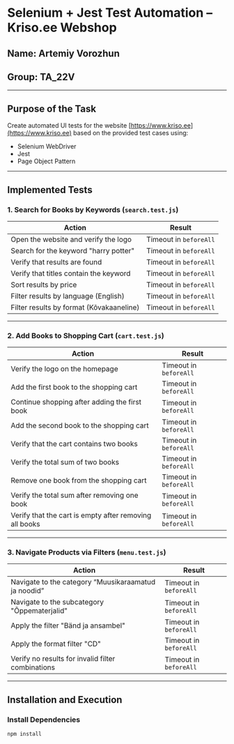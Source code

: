 # Selenium + Jest Test Automation – Kriso.ee Webshop

## Name: Artemiy Vorozhun
## Group: TA_22V  

---

## Purpose of the Task

Create automated UI tests for the website [https://www.kriso.ee](https://www.kriso.ee) based on the provided test cases using:

- Selenium WebDriver
- Jest
- Page Object Pattern

---

## Implemented Tests

### 1. Search for Books by Keywords (`search.test.js`)

| Action                                         | Result                                                                   |
|-----------------------------------------------|---------------------------------------------------------------------------|
| Open the website and verify the logo          | Timeout in `beforeAll`                                                   |
| Search for the keyword "harry potter"         | Timeout in `beforeAll`                                                   |
| Verify that results are found                 | Timeout in `beforeAll`                                                   |
| Verify that titles contain the keyword        | Timeout in `beforeAll`                                                   |
| Sort results by price                         | Timeout in `beforeAll`                                                   |
| Filter results by language (English)          | Timeout in `beforeAll`                                                   |
| Filter results by format (Kõvakaaneline)      | Timeout in `beforeAll`                                                   |

---

### 2. Add Books to Shopping Cart (`cart.test.js`)

| Action                                         | Result                                                                   |
|-----------------------------------------------|---------------------------------------------------------------------------|
| Verify the logo on the homepage               | Timeout in `beforeAll`                                                   |
| Add the first book to the shopping cart       | Timeout in `beforeAll`                                                   |
| Continue shopping after adding the first book | Timeout in `beforeAll`                                                   |
| Add the second book to the shopping cart      | Timeout in `beforeAll`                                                   |
| Verify that the cart contains two books       | Timeout in `beforeAll`                                                   |
| Verify the total sum of two books             | Timeout in `beforeAll`                                                   |
| Remove one book from the shopping cart        | Timeout in `beforeAll`                                                   |
| Verify the total sum after removing one book  | Timeout in `beforeAll`                                                   |
| Verify that the cart is empty after removing all books | Timeout in `beforeAll`                                                   |

---

### 3. Navigate Products via Filters (`menu.test.js`)

| Action                                         | Result                                                                   |
|-----------------------------------------------|---------------------------------------------------------------------------|
| Navigate to the category “Muusikaraamatud ja noodid” | Timeout in `beforeAll`                                                   |
| Navigate to the subcategory "Õppematerjalid"   | Timeout in `beforeAll`                                                   |
| Apply the filter "Bänd ja ansambel"           | Timeout in `beforeAll`                                                   |
| Apply the format filter "CD"                  | Timeout in `beforeAll`                                                   |
| Verify no results for invalid filter combinations | Timeout in `beforeAll`                                                   |

---

## Installation and Execution

### Install Dependencies
```bash
npm install
```
